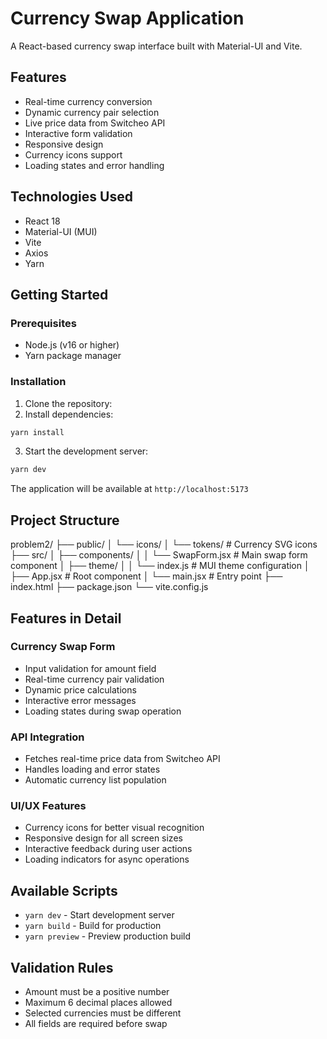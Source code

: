 # Currency Swap Application

A React-based currency swap interface built with Material-UI and Vite.

## Features

- Real-time currency conversion
- Dynamic currency pair selection
- Live price data from Switcheo API
- Interactive form validation
- Responsive design
- Currency icons support
- Loading states and error handling

## Technologies Used

- React 18
- Material-UI (MUI)
- Vite
- Axios
- Yarn

## Getting Started

### Prerequisites

- Node.js (v16 or higher)
- Yarn package manager

### Installation

1. Clone the repository:
2. Install dependencies:
```bash
yarn install
```
3. Start the development server:
```bash
yarn dev
```

The application will be available at `http://localhost:5173`

## Project Structure
problem2/
├── public/
│ └── icons/
│ └── tokens/ # Currency SVG icons
├── src/
│ ├── components/
│ │ └── SwapForm.jsx # Main swap form component
│ ├── theme/
│ │ └── index.js # MUI theme configuration
│ ├── App.jsx # Root component
│ └── main.jsx # Entry point
├── index.html
├── package.json
└── vite.config.js

## Features in Detail

### Currency Swap Form
- Input validation for amount field
- Real-time currency pair validation
- Dynamic price calculations
- Interactive error messages
- Loading states during swap operation

### API Integration
- Fetches real-time price data from Switcheo API
- Handles loading and error states
- Automatic currency list population

### UI/UX Features
- Currency icons for better visual recognition
- Responsive design for all screen sizes
- Interactive feedback during user actions
- Loading indicators for async operations

## Available Scripts

- `yarn dev` - Start development server
- `yarn build` - Build for production
- `yarn preview` - Preview production build

## Validation Rules

- Amount must be a positive number
- Maximum 6 decimal places allowed
- Selected currencies must be different
- All fields are required before swap